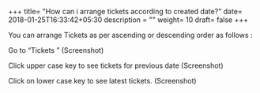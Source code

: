 +++
title= "How can i arrange tickets according to created date?"
date= 2018-01-25T16:33:42+05:30
description = ""
weight= 10
draft= false
+++

You can arrange Tickets as per  ascending or descending order as follows :


Go to “Tickets ” 
(Screenshot)

Click upper case key to see tickets for previous date 
(Screenshot)

Click on lower case key to see latest tickets.
(Screenshot)

